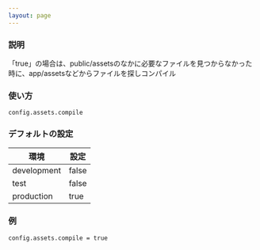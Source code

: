 ```yaml
---
layout: page
---
```

### 説明
「true」の場合は、public/assetsのなかに必要なファイルを見つからなかった時に、app/assetsなどからファイルを探しコンパイル

### 使い方
    config.assets.compile

### デフォルトの設定

環境          | 設定
----------- | -----
development | false
test        | false
production  | true

### 例
    config.assets.compile = true